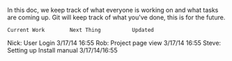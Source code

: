 In this doc, we keep track of what everyone is working on and what tasks are coming up. 
Git will keep track of what you've done, this is for the future.

	Current Work   		Next Thing   		Updated
Nick:	User Login			    		3/17/14 16:55
Rob:	Project page view           			3/17/14 16:55
Steve:	Setting up    		Install manual		3/17/14/16:55
